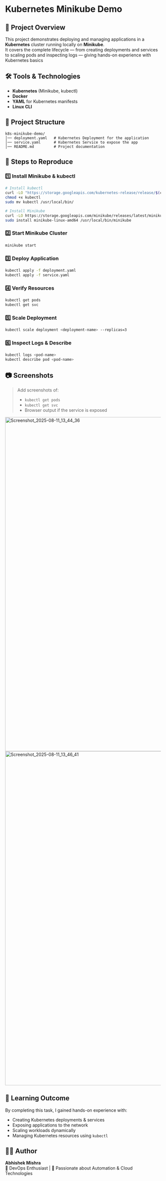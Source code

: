 # Kubernetes Minikube Demo

## 📌 Project Overview
This project demonstrates deploying and managing applications in a **Kubernetes** cluster running locally on **Minikube**.  
It covers the complete lifecycle — from creating deployments and services to scaling pods and inspecting logs — giving hands-on experience with Kubernetes basics

## 🛠 Tools & Technologies
- **Kubernetes** (Minikube, kubectl)
- **Docker**
- **YAML** for Kubernetes manifests
- **Linux CLI**
## 📂 Project Structure
```
k8s-minikube-demo/
│── deployment.yaml   # Kubernetes Deployment for the application
│── service.yaml      # Kubernetes Service to expose the app
│── README.md         # Project documentation
```

## 🚀 Steps to Reproduce

### 1️⃣ Install Minikube & kubectl
```bash
# Install kubectl
curl -LO "https://storage.googleapis.com/kubernetes-release/release/$(curl -s https://storage.googleapis.com/kubernetes-release/release/stable.txt)/bin/linux/amd64/kubectl"
chmod +x kubectl
sudo mv kubectl /usr/local/bin/

# Install Minikube
curl -LO https://storage.googleapis.com/minikube/releases/latest/minikube-linux-amd64
sudo install minikube-linux-amd64 /usr/local/bin/minikube
```
### 2️⃣ Start Minikube Cluster
```bash
minikube start
```

### 3️⃣ Deploy Application
```bash
kubectl apply -f deployment.yaml
kubectl apply -f service.yaml
```

### 4️⃣ Verify Resources
```bash
kubectl get pods
kubectl get svc
```
### 5️⃣ Scale Deployment
```bash
kubectl scale deployment <deployment-name> --replicas=3
```
### 6️⃣ Inspect Logs & Describe
```bash
kubectl logs <pod-name>
kubectl describe pod <pod-name>
```

## 📷 Screenshots
> Add screenshots of:
> - `kubectl get pods`
> - `kubectl get svc`
> - Browser output if the service is exposed


<img width="1920" height="1080" alt="Screenshot_2025-08-11_13_44_36" src="https://github.com/user-attachments/assets/25cae4bf-a0c9-4c10-8ef6-589e385721fc" />

<img width="1920" height="1080" alt="Screenshot_2025-08-11_13_46_41" src="https://github.com/user-attachments/assets/e93879b1-a06b-4828-b6f8-40ddbbbb32b5" />


## 🎯 Learning Outcome
By completing this task, I gained hands-on experience with:
- Creating Kubernetes deployments & services
- Exposing applications to the network
- Scaling workloads dynamically
- Managing Kubernetes resources using `kubectl`

## 👨‍💻 Author
**Abhishek Mishra**  
💼 DevOps Enthusiast | 🚀 Passionate about Automation & Cloud Technologies  

